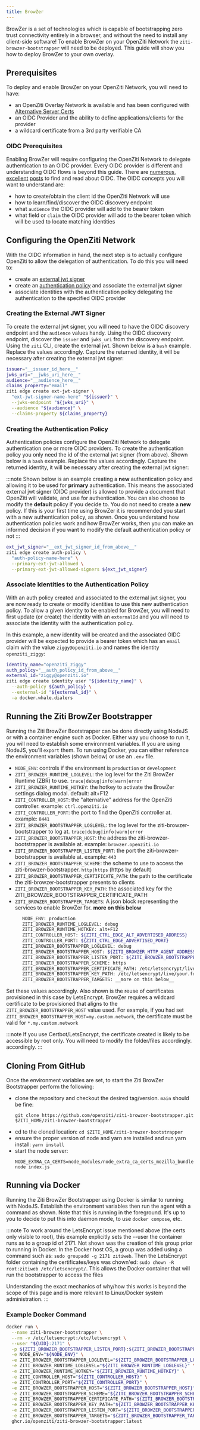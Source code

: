 ```yaml
---
title: BrowZer
---
```


BrowZer is a set of technologies which is capable of bootstrapping zero trust connectivity entirely in a browser,
and without the need to install any client-side software! To enable BrowZer on your OpenZiti Network the `ziti-browzer-bootstrapper`
will need to be deployed. This guide will show you how to deploy BrowZer to your own overlay.

## Prerequisites

To deploy and enable BrowZer on your OpenZiti Network, you will need to have:

* an OpenZiti Overlay Network is available and has been configured with [Alternative Server Certs](../../../guides/alt-server-certs.md)
* an OIDC Provider and the ability to define applications/clients for the provider
* a wildcard certificate from a 3rd party verifiable CA

### OIDC Prerequisites

Enabling BrowZer will require configuring the OpenZiti Network to delegate authentication to an OIDC provider. Every OIDC
provider is different and understanding OIDC flows is beyond this guide. There are 
[numerous](https://www.oauth.com/oauth2-servers/client-registration/client-id-secret/), 
[excellent](https://developer.okta.com/blog/2019/10/21/illustrated-guide-to-oauth-and-oidc)
[posts](https://developers.google.com/identity/openid-connect/openid-connect) to find and read about OIDC. The OIDC 
concepts you will want to understand are:

* how to create/obtain the client id the OpenZiti Network will use
* how to learn/find/discover the OIDC discovery endpoint
* what `audience` the OIDC provider will add to the bearer token
* what field or `claim` the OIDC provider will add to the bearer token which will be used to locate matching identities

## Configuring the OpenZiti Network

With the OIDC information in hand, the next step is to actually configure OpenZiti to allow the delegation of authentication.
To do this you will need to:

* create an [external jwt signer](../../../../docs/learn/core-concepts/security/authentication/50-external-jwt-signers.md)
* create an [authentication policy](../../../../docs/learn/core-concepts/security/authentication/authentication-policies)
and associate the external jwt signer
* associate identities with the authentication policy delegating the authentication to the specified OIDC provider

### Creating the External JWT Signer

To create the external jwt signer, you will need to have the OIDC discovery endpoint and the `audience` values handy.
Using the OIDC discovery endpoint, discover the `issuer` and `jwks_uri` from the discovery endpoint. Using the `ziti`
CLI, create the external jwt. Shown below is a `bash` example. Replace the values accordingly. Capture the returned
identity, it will be necessary after creating the external jwt signer:

```bash
issuer="__issuer_id_here__"
jwks_uri="__jwks_uri_here__"
audience="__audience_here__"
claims_property="email"
ziti edge create ext-jwt-signer \
  "ext-jwt-signer-name-here" "${issuer}" \
  --jwks-endpoint "${jwks_uri}" \
  --audience "${audience}" \
  --claims-property ${claims_property}
```

### Creating the Authentication Policy

Authentication policies configure the OpenZiti Network to delegate authentication one or more OIDC providers. To
create the authentication policy you only need the id of the external jwt signer (from above). Shown below is a `bash` 
example. Replace the values accordingly. Capture the returned identity, it will be necessary after creating the external
jwt signer:

:::note
Shown below is an example creating a __new__ authentication policy and allowing it to be used for __primary__
authentication. This means the associated external jwt signer (OIDC provider) is allowed to provide a document that
OpenZiti will validate, and use for authentication. You can also choose to modify the __default__ policy if you decide
to. You do not need to create a __new__ policy. If this is your first time using BrowZer it is recommended you start
with a new authentication policy, as shown. Once you understand how authentication policies work and how BrowZer works,
then you can make an informed decision if you want to modify the default authentication policy or not
:::

```bash
ext_jwt_signer="__ext_jwt_signer_id_from_above__"
ziti edge create auth-policy \
  "auth-policy-name-here" \
  --primary-ext-jwt-allowed \
  --primary-ext-jwt-allowed-signers ${ext_jwt_signer}
```

### Associate Identities to the Authentication Policy

With an auth policy created and associated to the external jwt signer, you are now ready to create or modify identities
to use this new authentication policy. To allow a given identity to be enabled for BrowZer, you will need to first
update (or create) the identity with an `externalId` and you will need to associate the identity with the authentication
policy.

In this example, a new identity will be created and the associated OIDC provider will be expected to provide a bearer
token which has an `email` claim with the value `ziggy@openziti.io` and names the identity `openziti_ziggy`:
```bash
identity_name="openziti_ziggy"
auth_policy="__auth_policy_id_from_above__"
external_id="ziggy@openziti.io"
ziti edge create identity user "${identity_name}" \
  --auth-policy ${auth_policy} \
  --external-id "${external_id}" \
  -a docker.whale.dialers
```

## Running the Ziti BrowZer Bootstrapper

Running the Ziti BrowZer Bootstrapper can be done directly using NodeJS or with a container engine such as Docker. Either
way you choose to run it, you will need to establish some environment variables. If you are using NodeJS, you'll `export`
them. To run using Docker, you can either reference the environment variables (shown below) or use an `.env` file.

* `NODE_ENV`: controls if the environment is `production` or `development`
* `ZITI_BROWZER_RUNTIME_LOGLEVEL`: the log level for the Ziti BrowZer Runtime (ZBR) to use. `trace|debug|info|warn|error`
* `ZITI_BROWZER_RUNTIME_HOTKEY`: the hotkey to activate the BrowZer settings dialog modal. default: alt+F12
* `ZITI_CONTROLLER_HOST`: the "alternative" address for the OpenZiti controller. example: `ctrl.openziti.io`
* `ZITI_CONTROLLER_PORT`: the port to find the OpenZiti controller at. example: `8441`
* `ZITI_BROWZER_BOOTSTRAPPER_LOGLEVEL`: the log level for the ziti-browzer-bootstrapper to log at. `trace|debug|info|warn|error`
* `ZITI_BROWZER_BOOTSTRAPPER_HOST`: the address the ziti-browzer-bootstrapper is available at. example: `browzer.openziti.io`
* `ZITI_BROWZER_BOOTSTRAPPER_LISTEN_PORT`: the port the ziti-browzer-bootstrapper is available at. example: `443`
* `ZITI_BROWZER_BOOTSTRAPPER_SCHEME`: the scheme to use to access the ziti-browzer-bootstrapper. `http|https` (https by default)
* `ZITI_BROWZER_BOOTSTRAPPER_CERTIFICATE_PATH`: the path to the certificate the ziti-browzer-bootstrapper presents to clients
* `ZITI_BROWZER_BOOTSTRAPPER_KEY_PATH`: the associated key for the ZITI_BROWZER_BOOTSTRAPPER_CERTIFICATE_PATH
* `ZITI_BROWZER_BOOTSTRAPPER_TARGETS`: A json block representing the services to enable BrowZer for. __more on this below__

```bash
      NODE_ENV: production
      ZITI_BROWZER_RUNTIME_LOGLEVEL: debug
      ZITI_BROWZER_RUNTIME_HOTKEY: alt+F12
      ZITI_CONTROLLER_HOST: ${ZITI_CTRL_EDGE_ALT_ADVERTISED_ADDRESS}
      ZITI_CONTROLLER_PORT: ${ZITI_CTRL_EDGE_ADVERTISED_PORT}
      ZITI_BROWZER_BOOTSTRAPPER_LOGLEVEL: debug
      ZITI_BROWZER_BOOTSTRAPPER_HOST: ${ZITI_BROWZER_HTTP_AGENT_ADDRESS}
      ZITI_BROWZER_BOOTSTRAPPER_LISTEN_PORT: ${ZITI_BROWZER_BOOTSTRAPPER_LISTEN_PORT}
      ZITI_BROWZER_BOOTSTRAPPER_SCHEME: https
      ZITI_BROWZER_BOOTSTRAPPER_CERTIFICATE_PATH: /etc/letsencrypt/live/your.fqdn.here/fullchain.pem
      ZITI_BROWZER_BOOTSTRAPPER_KEY_PATH: /etc/letsencrypt/live/your.fqdn.here/privkey.pem
      ZITI_BROWZER_BOOTSTRAPPER_TARGETS: __more on this below__
```

Set these values accordingly. Also shown is the reuse of certificates provisioned in this case by LetsEncrypt. BrowZer
requires a wildcard certificate to be provisioned that aligns to the `ZITI_BROWZER_BOOTSTRAPPER_HOST` value used. For example, if you had
set `ZITI_BROWZER_BOOTSTRAPPER_HOST=my.custom.network`, the certificate must be valid for `*.my.custom.network`

:::note
If you use Certbot/LetsEncrypt, the certificate created is likely to be accessible by root only.
You will need to modify the folder/files accordingly. 
accordingly.
:::

## Cloning From GitHub

Once the environment variables are set, to start the Ziti BrowZer Bootstrapper perform the following:

* clone the repository and checkout the desired tag/version. `main` should be fine:
    ```
    git clone https://github.com/openziti/ziti-browzer-bootstrapper.git $ZITI_HOME/ziti-browzer-bootstrapper
    ```
* cd to the cloned location: `cd $ZITI_HOME/ziti-browzer-bootstrapper`
* ensure the proper version of node and yarn are installed and run yarn install: `yarn install`
* start the node server:
    ```
    NODE_EXTRA_CA_CERTS=node_modules/node_extra_ca_certs_mozilla_bundle/ca_bundle/ca_intermediate_root_bundle.pem node index.js
    ```

## Running via Docker

Running the Ziti BrowZer Bootstrapper using Docker is similar to running with NodeJS. Establish the environment variables
then run the agent with a command as shown. Note that this is running in the foreground. It's up to you to decide to put
this into daemon mode, to use `docker compose`, etc.

:::note
To work around the LetsEncrypt issue mentioned above (the certs only visible to root), this example explicitly sets the
--user the container runs as to a group id of 2171. Not shown was the creation of this group prior to running in Docker.
In the Docker host OS, a group was added using a command such as: `sudo groupadd -g 2171 zitiweb`. Then the
LetsEncrypt folder containing the certificates/keys was chown'ed: `sudo chown -R root:zitiweb /etc/letsencrypt/`.
This allows the Docker container that will run the bootstrapper to access the files

Understanding the exact mechanics of why/how this works is beyond the scope of this page and is more relevant to Linux/Docker
system administration.
:::

### Example Docker Command
```bash
docker run \
  --name ziti-browzer-bootstrapper \
  --rm -v /etc/letsencrypt:/etc/letsencrypt \
  --user "${UID}:2171" \
  -p ${ZITI_BROWZER_BOOTSTRAPPER_LISTEN_PORT}:${ZITI_BROWZER_BOOTSTRAPPER_LISTEN_PORT} \
  -e NODE_ENV="${NODE_ENV}" \
  -e ZITI_BROWZER_BOOTSTRAPPER_LOGLEVEL="${ZITI_BROWZER_BOOTSTRAPPER_LOGLEVEL}" \
  -e ZITI_BROWZER_RUNTIME_LOGLEVEL="${ZITI_BROWZER_RUNTIME_LOGLEVEL}" \
  -e ZITI_BROWZER_RUNTIME_HOTKEY="${ZITI_BROWZER_RUNTIME_HOTKEY}" \
  -e ZITI_CONTROLLER_HOST="${ZITI_CONTROLLER_HOST}" \
  -e ZITI_CONTROLLER_PORT="${ZITI_CONTROLLER_PORT}" \
  -e ZITI_BROWZER_BOOTSTRAPPER_HOST="${ZITI_BROWZER_BOOTSTRAPPER_HOST}" \
  -e ZITI_BROWZER_BOOTSTRAPPER_SCHEME="${ZITI_BROWZER_BOOTSTRAPPER_SCHEME}" \
  -e ZITI_BROWZER_BOOTSTRAPPER_CERTIFICATE_PATH="${ZITI_BROWZER_BOOTSTRAPPER_CERTIFICATE_PATH}" \
  -e ZITI_BROWZER_BOOTSTRAPPER_KEY_PATH="${ZITI_BROWZER_BOOTSTRAPPER_KEY_PATH}" \
  -e ZITI_BROWZER_BOOTSTRAPPER_LISTEN_PORT="${ZITI_BROWZER_BOOTSTRAPPER_LISTEN_PORT}" \
  -e ZITI_BROWZER_BOOTSTRAPPER_TARGETS="${ZITI_BROWZER_BOOTSTRAPPER_TARGETS}" \
  ghcr.io/openziti/ziti-browzer-bootstrapper:latest
```